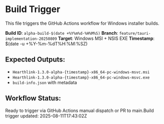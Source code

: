 # Build Trigger

This file triggers the GitHub Actions workflow for Windows installer builds.

**Build ID**: `alpha-build-$(date +%Y%m%d-%H%M%S)`
**Branch**: `feature/tauri-implementation-20250809`
**Target**: Windows MSI + NSIS EXE
**Timestamp**: $(date -u +%Y-%m-%dT%H:%M:%SZ)

## Expected Outputs:
- `Hearthlink-1.3.0-alpha-{timestamp}-x86_64-pc-windows-msvc.msi`
- `Hearthlink-1.3.0-alpha-{timestamp}-x86_64-pc-windows-msvc.exe`
- `build-info.json` with metadata

## Workflow Status:
Ready to trigger via GitHub Actions manual dispatch or PR to main.Build trigger updated: 2025-08-11T17:43:02Z
